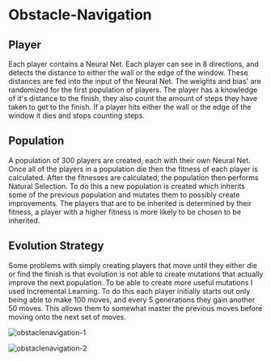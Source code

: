 # Obstacle-Navigation
## Player
Each player contains a Neural Net. Each player can see in 8 directions, and detects the distance to either the wall or the edge of the window. These distances are fed into the input of the Neural Net. The weights and bias' are randomized for the first population of players. The player has a knowledge of it's distance to the finish, they also count the amount of steps they have taken to get to the finish. If a player hits either the wall or the edge of the window it dies and stops counting steps.

## Population
A population of 300 players are created, each with their own Neural Net. Once all of the players in a population die then the fitness of each player is calculated. After the fitnesses are calculated, the population then performs Natural Selection. To do this a new population is created which inherits some of the previous population and mutates them to possibly create improvements. The players that are to be inherited is determined by their fitness, a player with a higher fitness is more likely to be chosen to be inherited.

## Evolution Strategy
Some problems with simply creating players that move until they either die or find the finish is that evolution is not able to create mutations that actually improve the next population. To be able to create more useful mutations I used Incremental Learning. To do this each player initially starts out only being able to make 100 moves, and every 5 generations they gain another 50 moves. This allows them to somewhat master the previous moves before moving onto the next set of moves.

![obstaclenavigation-1](https://user-images.githubusercontent.com/36581610/47600686-496b7880-d993-11e8-866e-0defac0e6432.gif)

![obstaclenavigation-2](https://user-images.githubusercontent.com/36581610/47600688-4f615980-d993-11e8-9825-3d4bb3ed0760.gif)
